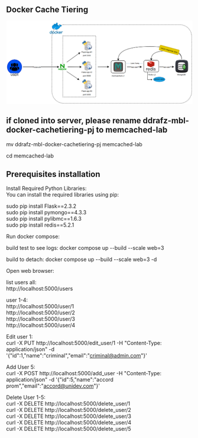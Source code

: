## Docker Cache Tiering
![Docker Cache Tiering](docker-cachetiering-diagram1.png)

## if cloned into server, please rename ddrafz-mbl-docker-cachetiering-pj to memcached-lab

mv ddrafz-mbl-docker-cachetiering-pj memcached-lab

cd memcached-lab



## Prerequisites installation

Install Required Python Libraries: \
You can install the required libraries using pip:

sudo pip install Flask==2.3.2 \
sudo pip install pymongo==4.3.3 \
sudo pip install pylibmc==1.6.3 \
sudo pip install redis==5.2.1


Run docker compose:

build test to see logs:
docker compose up --build --scale web=3

build to detach:
docker compose up --build --scale web=3 -d


Open web browser:

list users all: \
http://localhost:5000/users

user 1-4: \
http://localhost:5000/user/1 \
http://localhost:5000/user/2 \
http://localhost:5000/user/3 \
http://localhost:5000/user/4

Edit user 1: \
curl -X PUT http://localhost:5000/edit_user/1 -H "Content-Type: application/json" -d '{"id":1,"name":"criminal","email":"criminal@admin.com"}'

Add User 5: \
curl -X POST http://localhost:5000/add_user -H "Content-Type: application/json" -d '{"id":5,"name":"accord prom","email":"accord@unidev.com"}'


Delete User 1-5: \
curl -X DELETE http://localhost:5000/delete_user/1 \
curl -X DELETE http://localhost:5000/delete_user/2 \
curl -X DELETE http://localhost:5000/delete_user/3 \
curl -X DELETE http://localhost:5000/delete_user/4 \
curl -X DELETE http://localhost:5000/delete_user/5

